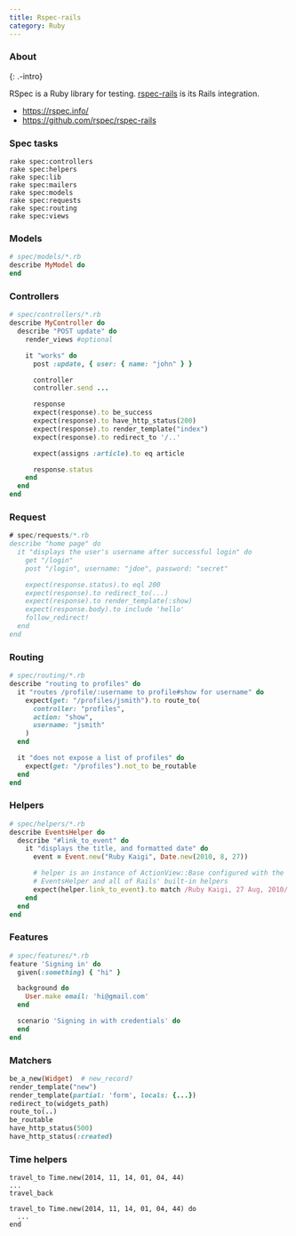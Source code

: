 ```yaml
---
title: Rspec-rails
category: Ruby
---
```


### About
{: .-intro}

RSpec is a Ruby library for testing. [rspec-rails](https://github.com/rspec/rspec-rails) is its Rails integration.

- <https://rspec.info/>
- <https://github.com/rspec/rspec-rails>

### Spec tasks

    rake spec:controllers
    rake spec:helpers
    rake spec:lib
    rake spec:mailers
    rake spec:models
    rake spec:requests
    rake spec:routing
    rake spec:views

### Models

```rb
# spec/models/*.rb
describe MyModel do
end
```

### Controllers

```rb
# spec/controllers/*.rb
describe MyController do
  describe "POST update" do
    render_views #optional

    it "works" do
      post :update, { user: { name: "john" } }

      controller
      controller.send ...

      response
      expect(response).to be_success
      expect(response).to have_http_status(200)
      expect(response).to render_template("index")
      expect(response).to redirect_to '/..'

      expect(assigns :article).to eq article

      response.status
    end
  end
end
```

### Request

```js
# spec/requests/*.rb
describe "home page" do
  it "displays the user's username after successful login" do
    get "/login"
    post "/login", username: "jdoe", password: "secret"

    expect(response.status).to eql 200
    expect(response).to redirect_to(...)
    expect(response).to render_template(:show)
    expect(response.body).to include 'hello'
    follow_redirect!
  end
end
```

### Routing

```rb
# spec/routing/*.rb
describe "routing to profiles" do
  it "routes /profile/:username to profile#show for username" do
    expect(get: "/profiles/jsmith").to route_to(
      controller: "profiles",
      action: "show",
      username: "jsmith"
    )
  end

  it "does not expose a list of profiles" do
    expect(get: "/profiles").not_to be_routable
  end
end
```

### Helpers

```rb
# spec/helpers/*.rb
describe EventsHelper do
  describe "#link_to_event" do
    it "displays the title, and formatted date" do
      event = Event.new("Ruby Kaigi", Date.new(2010, 8, 27))

      # helper is an instance of ActionView::Base configured with the
      # EventsHelper and all of Rails' built-in helpers
      expect(helper.link_to_event).to match /Ruby Kaigi, 27 Aug, 2010/
    end
  end
end
```

### Features

```rb
# spec/features/*.rb
feature 'Signing in' do
  given(:something) { "hi" }

  background do
    User.make email: 'hi@gmail.com'
  end

  scenario 'Signing in with credentials' do
  end
end
```

### Matchers

```rb
be_a_new(Widget)  # new_record?
render_template("new")
render_template(partial: 'form', locals: {...})
redirect_to(widgets_path)
route_to(..)
be_routable
have_http_status(500)
have_http_status(:created)
```

### Time helpers

```
travel_to Time.new(2014, 11, 14, 01, 04, 44)
...
travel_back

travel_to Time.new(2014, 11, 14, 01, 04, 44) do
  ...
end
```
